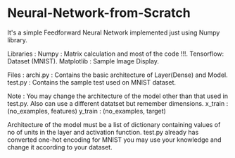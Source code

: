 # Neural-Network-from-Scratch
It's a simple Feedforward Neural Network implemented just using Numpy library.

Libraries :
Numpy : Matrix calculation and most of the code !!!.
Tensorflow: Dataset (MNIST).
Matplotlib : Sample Image Display.

Files :
archi.py : Contains the basic architecture of Layer(Dense) and Model.
test.py : Contains the sample test used on MNIST dataset.

Note :
You may change the architecture of the model other than that used in test.py.
Also can use a different datatset but remember dimensions.
x_train : (no_examples, features)
y_train : (no_examples, target)

Architecture of the model must be a list of dictionary containing values of no of units in the layer and activation function.
test.py already has converted one-hot encoding for MNIST you may use your knowledge and change it according to your dataset.
